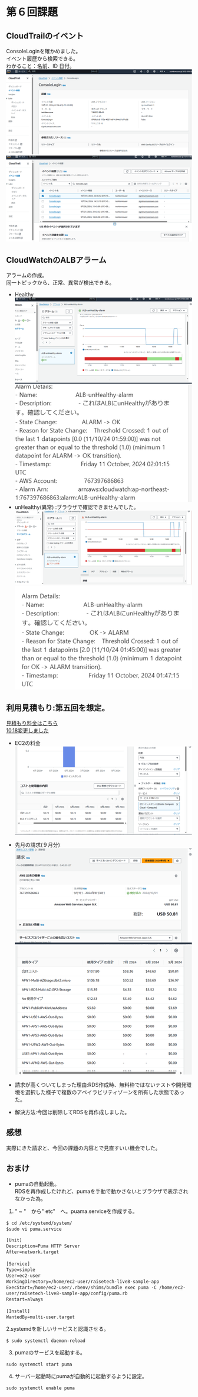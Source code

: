 # 第６回課題  
  
## CloudTrailのイベント  
ConsoleLoginを確かめました。  
イベント履歴から検索できる。  
わかること：名前、ID 日付。  
![login](images/lecture06/第６回イベントログイン.png)  
![イベント](images/lecture06/第６回イベント.png)  
  
## CloudWatchのALBアラーム  
アラームの作成。  
同一トピックから、正常、異常が検出できる。  
* Healthy
![正常](images/lecture06/第６回正常.png)  
![正常メール](images/lecture06/第６回正常メール.png)  
* unHealthy(異常) :ブラウザで確認できませんでした。
![異常](images/lecture06/第６回異常.png)  
![異常メール](images/lecture06/第６回異常メール.png)  
  
## 利用見積もり:第五回を想定。  
[見積もり料金はこちら](https://calculator.aws/#/estimate?id=fce50a32bfdca23fc90674baac34e96b42dc24c1)  
[10.18変更しました](https://calculator.aws/#/estimate?id=9feff596fefd2b2fc79aa5859be39e4de322780f)   
* EC2の料金  
![free](images/lecture06/第６回EC2.png)  
* 先月の請求(９月分)  
![９月](images/lecture06/第６回０９月.png)  
![コスト](images/lecture06/第６回コスト表.png)  
  
  
* 請求が高くついてしまった理由:RDS作成時、無料枠ではないテストや開発環境を選択した様子で複数のアベイラビリティゾーンを所有した状態であった。  
* 解決方法:今回は削除してRDSを再作成しました。  
  
## 感想  
実際にきた請求と、今回の課題の内容とで見直すいい機会でした。  
  
  
  
## おまけ  
* pumaの自動起動。  
RDSを再作成したけれど、pumaを手動で動かさないとブラウザで表示されなかった為。  
  
1. " ~ "　から" etc"　へ。puama.serviceを作成する。  
````
$ cd /etc/systemd/system/
$sudo vi puma.service

````
````
[Unit]
Description=Puma HTTP Server
After=network.target

[Service]
Type=simple
User=ec2-user
WorkingDirectory=/home/ec2-user/raisetech-live8-sample-app
ExecStart=/home/ec2-user/.rbenv/shims/bundle exec puma -C /home/ec2-user/raisetech-live8-sample-app/config/puma.rb
Restart=always

[Install]
WantedBy=multi-user.target

````
2.systemdを新しいサービスと認識させる。  

````
$ sudo systemctl daemon-reload

````
3. pumaのサービスを起動する。  

````
sudo systemctl start puma

````
4. サーバー起動時にpumaが自動的に起動するように設定。  

````
sudo systemctl enable puma

````
  

  


